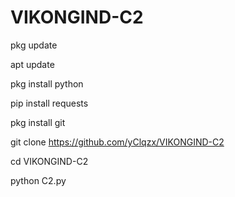 # VIKONGIND-C2

pkg update

apt update

pkg install python

pip install requests

pkg install git

git clone https://github.com/yClqzx/VIKONGIND-C2

cd VIKONGIND-C2

python C2.py
